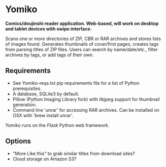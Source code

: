 Yomiko
======

**Comics/doujinshi reader application. Web-based, will work on desktop and tablet devices with swipe interface.**

Scans one or more directories of ZIP, CBR or RAR archives and stores lists of images found. Generates thumbnails of cover/first pages, creates tags from parsing titles of ZIP files. Users can search by name/date/etc., filter archives by tags, or add tags of their own.

Requirements
------------

* See Yomiko-reqs.txt pip requirements file for a list of Python prerequisites.
* A database, SQLite3 by default.
* Pillow (Python Imaging Library fork) with libjpeg support for thumbnail generation.
* Command line 'unrar' for accessing RAR archives. Can be installed on OSX with 'brew install unrar'.

Yomiko runs on the _Flask_ Python web framework.

Options
-------

* "More Like this" to grab similar titles from download sites?
* Cloud storage on Amazon S3?